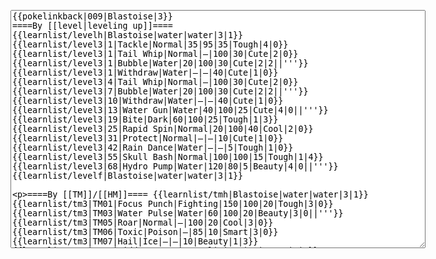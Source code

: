 </p><textarea readonly="" accesskey="," id="wpTextbox1" cols="80" rows="25" style="" class="mw-editfont-monospace" lang="en" dir="ltr" name="wpTextbox1">{{pokelinkback|009|Blastoise|3}}
====By [[level|leveling up]]====
{{learnlist/levelh|Blastoise|water|water|3|1}}
{{learnlist/level3|1|Tackle|Normal|35|95|35|Tough|4|0}}
{{learnlist/level3|1|Tail Whip|Normal|—|100|30|Cute|2|0}}
{{learnlist/level3|1|Bubble|Water|20|100|30|Cute|2|2||'''}}
{{learnlist/level3|1|Withdraw|Water|—|—|40|Cute|1|0}}
{{learnlist/level3|4|Tail Whip|Normal|—|100|30|Cute|2|0}}
{{learnlist/level3|7|Bubble|Water|20|100|30|Cute|2|2||'''}}
{{learnlist/level3|10|Withdraw|Water|—|—|40|Cute|1|0}}
{{learnlist/level3|13|Water Gun|Water|40|100|25|Cute|4|0||'''}}
{{learnlist/level3|19|Bite|Dark|60|100|25|Tough|1|3}}
{{learnlist/level3|25|Rapid Spin|Normal|20|100|40|Cool|2|0}}
{{learnlist/level3|31|Protect|Normal|—|—|10|Cute|1|0}}
{{learnlist/level3|42|Rain Dance|Water|—|—|5|Tough|1|0}}
{{learnlist/level3|55|Skull Bash|Normal|100|100|15|Tough|1|4}}
{{learnlist/level3|68|Hydro Pump|Water|120|80|5|Beauty|4|0||'''}}
{{learnlist/levelf|Blastoise|water|water|3|1}}

====By [[TM]]/[[HM]]====
{{learnlist/tmh|Blastoise|water|water|3|1}}
{{learnlist/tm3|TM01|Focus Punch|Fighting|150|100|20|Tough|3|0}}
{{learnlist/tm3|TM03|Water Pulse|Water|60|100|20|Beauty|3|0||'''}}
{{learnlist/tm3|TM05|Roar|Normal|—|100|20|Cool|3|0}}
{{learnlist/tm3|TM06|Toxic|Poison|—|85|10|Smart|3|0}}
{{learnlist/tm3|TM07|Hail|Ice|—|—|10|Beauty|1|3}}
{{learnlist/tm3|TM10|Hidden Power|Normal|—|100|15|Smart|3|0}}
{{learnlist/tm3|TM13|Ice Beam|Ice|95|100|10|Beauty|2|1}}
{{learnlist/tm3|TM14|Blizzard|Ice|120|70|5|Beauty|4|0}}
{{learnlist/tm3|TM15|Hyper Beam|Normal|150|90|5|Cool|4|4}}
{{learnlist/tm3|TM17|Protect|Normal|—|—|10|Cute|1|0}}
{{learnlist/tm3|TM18|Rain Dance|Water|—|—|5|Tough|1|0}}
{{learnlist/tm3|TM21|Frustration|Normal|—|100|20|Cute|1|0}}
{{learnlist/tm3|TM23|Iron Tail|Steel|100|75|15|Cool|1|4}}
{{learnlist/tm3|TM26|Earthquake|Ground|100|100|10|Tough|1|3}}
{{learnlist/tm3|TM27|Return|Normal|—|100|20|Cute|1|0}}
{{learnlist/tm3|TM28|Dig|Ground|60|100|10|Smart|1|0}}
{{learnlist/tm3|TM31|Brick Break|Fighting|75|100|15|Cool|1|4}}
{{learnlist/tm3|TM32|Double Team|Normal|—|—|15|Cool|2|0}}
{{learnlist/tm3|TM42|Facade|Normal|70|100|20|Cute|2|0}}
{{learnlist/tm3|TM43|Secret Power|Normal|70|100|20|Smart|1|0}}
{{learnlist/tm3|TM44|Rest|Psychic|—|—|10|Cute|2|0}}
{{learnlist/tm3|TM45|Attract|Normal|—|100|15|Cute|2|0}}
{{learnlist/tm3|HM03|Surf|Water|95|100|15|Beauty|3|0||'''}}
{{learnlist/tm3|HM04|Strength|Normal|80|100|15|Tough|2|1}}
{{learnlist/tm3|HM06|Rock Smash|Fighting|20|100|15|Tough|1|0}}
{{learnlist/tm3|HM07|Waterfall|Water|80|100|15|Tough|2|0||'''}}
{{learnlist/tm3|HM08|Dive|Water|60|100|10|Beauty|2|0||'''}}
{{learnlist/tmf|Blastoise|water|water|3|1}}

====By {{pkmn|breeding}}====
{{learnlist/breedh|Blastoise|water|water|3|1}}
{{learnlist/breed3|{{MSP/3|349|Feebas}}|Flail|Normal|—|100|15|Cute|1|0}}
{{learnlist/breed3|{{MSP/3|258|Mudkip}}{{MSP/3|259|Marshtomp}}{{MSP/3|260|Swampert}}|Foresight|Normal|—|100|40|Smart|3|0}}
{{learnlist/breed3|{{MSP/3|194|Wooper}}{{MSP/3|195|Quagsire}}{{MSP/3|283|Surskit}}|Haze|Ice|—|—|30|Beauty|3|0}}
{{learnlist/breed3|{{MSP/3|222|Corsola}}|Mirror Coat|Psychic|—|100|20|Beauty|2|0}}
{{learnlist/breed3|{{MSP/3|131|Lapras}}{{MSP/3|194|Wooper}}{{MSP/3|195|Quagsire}}{{MSP/3|270|Lotad}}{{MSP/3|278|Wingull}}{{MSP/3|279|Pelipper}}&lt;br>{{MSP/3|283|Surskit}}|Mist|Ice|—|—|30|Beauty|1|0}}
{{learnlist/breed3|{{MSP/3|258|Mudkip}}{{MSP/3|259|Marshtomp}}{{MSP/3|260|Swampert}}{{MSP/3|369|Relicanth}}|Mud Sport|Ground|—|—|15|Cute|4|0}}
{{learnlist/breed3|{{MSP/3|108|Lickitung}}{{MSP/3|222|Corsola}}{{MSP/3|350|Milotic}}|Refresh|Normal|—|—|20|Cute|1|0}}
{{learnlist/breed3|{{MSP/3|079|Slowpoke}}{{MSP/3|080|Slowbro}}{{MSP/3|199|Slowking}}{{MSP/3|143|Snorlax}}{{MSP/3|194|Wooper}}{{MSP/3|195|Quagsire}}&lt;br>{{MSP/3|369|Relicanth}}|Yawn|Normal|—|—|10|Cute|2|0}}
{{learnlist/breedf|Blastoise|water|water|3|1}}

====By [[Move Tutor|tutoring]]====
{{learnlist/tutorh|Blastoise|water|water|3|1}}
{{learnlist/tutor3|Body Slam|Normal|85|100|15|Tough|1|4|||yes|yes|yes}}
{{learnlist/tutor3|Counter|Fighting|—|100|20|Tough|2|0|||yes|yes|no}}
{{learnlist/tutor3|Defense Curl|Normal|—|—|40|Cute|2|0|||no|yes|no}}
{{learnlist/tutor3|Double-Edge|Normal|120|100|15|Tough|6|0|||yes|yes|yes}}
{{learnlist/tutor3|DynamicPunch|Fighting|100|50|5|Cool|2|1|||no|yes|no}}
{{learnlist/tutor3|Endure|Normal|—|—|10|Tough|2|0|||no|yes|no}}
{{learnlist/tutor3|Hydro Cannon|Water|150|90|5|Beauty|4|4||'''|yes|no|no}}
{{learnlist/tutor3|Ice Punch|Ice|75|100|15|Beauty|4|0|||no|yes|no}}
{{learnlist/tutor3|Icy Wind|Ice|55|95|15|Beauty|1|3|||no|yes|yes}}
{{learnlist/tutor3|Mega Kick|Normal|120|75|5|Cool|4|0|||yes|yes|no}}
{{learnlist/tutor3|Mega Punch|Normal|80|85|20|Tough|4|0|||yes|yes|no}}
{{learnlist/tutor3|Mimic|Normal|—|—|10|Cute|1|0|||yes|yes|yes}}
{{learnlist/tutor3|Mud-Slap|Ground|20|100|10|Cute|2|1|||no|yes|no}}
{{learnlist/tutor3|Rollout|Rock|30|90|20|Tough|3|0|||no|yes|no}}
{{learnlist/tutor3|Seismic Toss|Fighting|—|100|20|Tough|2|1|||yes|yes|yes}}
{{learnlist/tutor3|Sleep Talk|Normal|—|—|10|Cute|3|0|||no|yes|no}}
{{learnlist/tutor3|Snore|Normal|40|100|15|Cute|4|0|||no|yes|no}}
{{learnlist/tutor3|Substitute|Normal|—|—|10|Smart|2|0|||yes|yes|yes}}
{{learnlist/tutor3|Swagger|Normal|—|90|15|Cute|2|0|||no|yes|yes}}
{{learnlist/tutorf|Blastoise|water|water|3|1}}

====By a prior [[evolution]]====
{{Learnlist/prevoh|Blastoise|Water|Water|3|1}}
{{learnlist/prevo3null}}
{{Learnlist/prevof|Blastoise|Water|Water|3|1}}

[[fr:Tortank/Génération 3]]
[[it:Blastoise/Mosse apprese in terza generazione]]
[[ja:カメックス/第六世代以前のおぼえるわざ]]
[[zh:水箭龟/第三世代招式表]]
